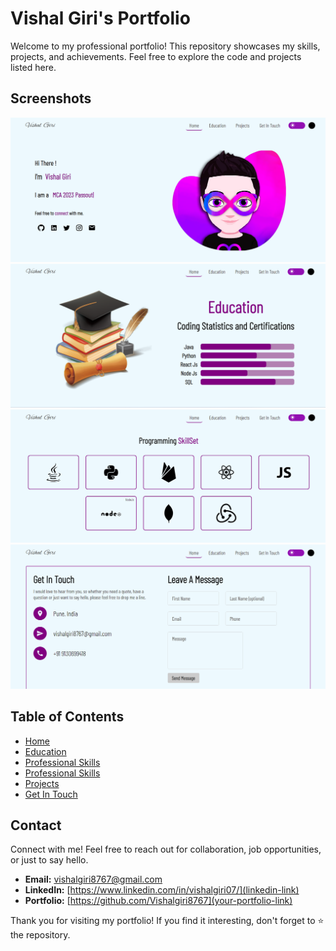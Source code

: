 # Vishal Giri's Portfolio

Welcome to my professional portfolio! This repository showcases my skills, projects, and achievements. Feel free to explore the code and projects listed here.

## Screenshots
  ![About](image-2.png)
  ![alt text](image-3.png)
  ![alt text](image-4.png)
  ![alt text](image-5.png)
## Table of Contents

- [Home](#home)
- [Education](#education)
- [Professional Skills](#skills)
- [Professional Skills](#skills)
- [Projects](#projects)
- [Get In Touch](#getInTouch)


## Contact

Connect with me! Feel free to reach out for collaboration, job opportunities, or just to say hello.

- **Email:** vishalgiri8767@gmail.com
- **LinkedIn:** [https://www.linkedin.com/in/vishalgiri07/](linkedin-link)
- **Portfolio:** [https://github.com/Vishalgiri8767](your-portfolio-link)


Thank you for visiting my portfolio! If you find it interesting, don't forget to ⭐️ the repository.
